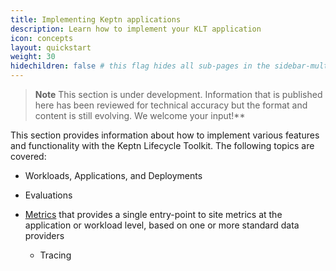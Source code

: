 ```yaml
---
title: Implementing Keptn applications
description: Learn how to implement your KLT application
icon: concepts
layout: quickstart
weight: 30
hidechildren: false # this flag hides all sub-pages in the sidebar-multicard.html
---
```


> **Note**
This section is under development.
Information that is published here has been reviewed for technical accuracy
but the format and content is still evolving.
We welcome your input!**

This section provides information about how to implement
various features and functionality with the Keptn Lifecycle Toolkit.
The following topics are covered:

* Workloads, Applications, and Deployments

* Evaluations
* [Metrics](metrics.md) that provides a single entry-point
  to site metrics at the application or workload level,
  based on one or more standard data providers
  * Tracing
